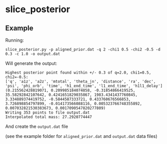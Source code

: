 # slice_posterior

## Example

Running:

`slice_posterior.py -p aligned_prior.dat -q 2 -chi1 0.5 -chi2 -0.5 -d 0.3 -c 1.0 -o output.dat`

Will generate the output:

```
Highest posterior point found within +/- 0.3 of q=2.0, chi1=0.5, chi2=-0.5:
['q', 'a1z', 'a2z', 'mtotal', 'theta_jn', 'distance', 'ra', 'dec', 'psi', 'phi_orb', 'time', 'h1_end_time', 'l1_end_time', 'h1l1_delay']
(0.215562428819071, 0.209985184074858, -0.31854866419525, 35.58292842107642, 0.4241651829035867, 1983.4341437760845, 3.334889374419752, -0.5844587333721, 0.433760676566853, 3.726898854797899, -0.014173566088116, 0.005323766748355892, 0.007032821530383673, 0.0017090547820277809)
Writing 353 points to file output.dat
Interpolated total mass: 27.2920774447
```

And create the `output.dat` file

(see the example folder for `aligned_prior.dat` and `output.dat` data files)
